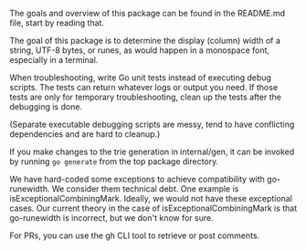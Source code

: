 The goals and overview of this package can be found in the README.md file,
start by reading that.

The goal of this package is to determine the display (column) width of a
string, UTF-8 bytes, or runes, as would happen in a monospace font, especially
in a terminal.

When troubleshooting, write Go unit tests instead of executing debug scripts.
The tests can return whatever logs or output you need. If those tests are
only for temporary troubleshooting, clean up the tests after the debugging is
done.

(Separate executable debugging scripts are messy, tend to have conflicting
dependencies and are hard to cleanup.)

If you make changes to the trie generation in internal/gen, it can be invoked
by running `go generate` from the top package directory.

We have hard-coded some exceptions to achieve compatibility with go-runewidth.
We consider them technical debt. One example is isExceptionalCombiningMark.
Ideally, we would not have these exceptional cases. Our current theory in the
case of isExceptionalCombiningMark is that go-runewidth is incorrect, but we
don't know for sure.

For PRs, you can use the gh CLI tool to retrieve or post comments.
